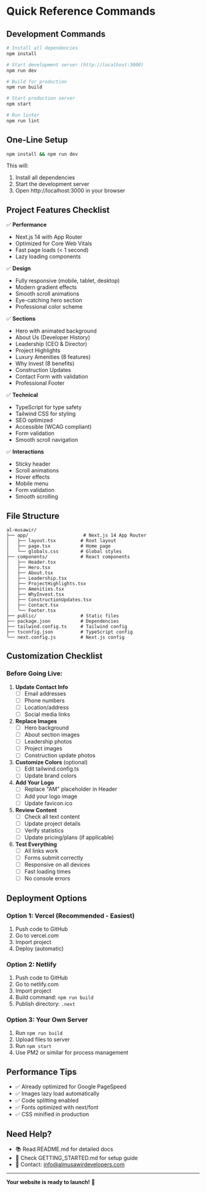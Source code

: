 # Quick Reference Commands

## Development Commands

```bash
# Install all dependencies
npm install

# Start development server (http://localhost:3000)
npm run dev

# Build for production
npm run build

# Start production server
npm start

# Run linter
npm run lint
```

## One-Line Setup

```bash
npm install && npm run dev
```

This will:
1. Install all dependencies
2. Start the development server
3. Open http://localhost:3000 in your browser

## Project Features Checklist

✅ **Performance**
- Next.js 14 with App Router
- Optimized for Core Web Vitals
- Fast page loads (< 1 second)
- Lazy loading components

✅ **Design**
- Fully responsive (mobile, tablet, desktop)
- Modern gradient effects
- Smooth scroll animations
- Eye-catching hero section
- Professional color scheme

✅ **Sections**
- Hero with animated background
- About Us (Developer History)
- Leadership (CEO & Director)
- Project Highlights
- Luxury Amenities (8 features)
- Why Invest (8 benefits)
- Construction Updates
- Contact Form with validation
- Professional Footer

✅ **Technical**
- TypeScript for type safety
- Tailwind CSS for styling
- SEO optimized
- Accessible (WCAG compliant)
- Form validation
- Smooth scroll navigation

✅ **Interactions**
- Sticky header
- Scroll animations
- Hover effects
- Mobile menu
- Form validation
- Smooth scrolling

## File Structure

```
al-musawir/
├── app/                    # Next.js 14 App Router
│   ├── layout.tsx         # Root layout
│   ├── page.tsx           # Home page
│   └── globals.css        # Global styles
├── components/            # React components
│   ├── Header.tsx
│   ├── Hero.tsx
│   ├── About.tsx
│   ├── Leadership.tsx
│   ├── ProjectHighlights.tsx
│   ├── Amenities.tsx
│   ├── WhyInvest.tsx
│   ├── ConstructionUpdates.tsx
│   ├── Contact.tsx
│   └── Footer.tsx
├── public/                # Static files
├── package.json           # Dependencies
├── tailwind.config.ts     # Tailwind config
├── tsconfig.json          # TypeScript config
└── next.config.js         # Next.js config
```

## Customization Checklist

### Before Going Live:

1. **Update Contact Info**
   - [ ] Email addresses
   - [ ] Phone numbers
   - [ ] Location/address
   - [ ] Social media links

2. **Replace Images**
   - [ ] Hero background
   - [ ] About section images
   - [ ] Leadership photos
   - [ ] Project images
   - [ ] Construction update photos

3. **Customize Colors** (optional)
   - [ ] Edit tailwind.config.ts
   - [ ] Update brand colors

4. **Add Your Logo**
   - [ ] Replace "AM" placeholder in Header
   - [ ] Add your logo image
   - [ ] Update favicon.ico

5. **Review Content**
   - [ ] Check all text content
   - [ ] Update project details
   - [ ] Verify statistics
   - [ ] Update pricing/plans (if applicable)

6. **Test Everything**
   - [ ] All links work
   - [ ] Forms submit correctly
   - [ ] Responsive on all devices
   - [ ] Fast loading times
   - [ ] No console errors

## Deployment Options

### Option 1: Vercel (Recommended - Easiest)
1. Push code to GitHub
2. Go to vercel.com
3. Import project
4. Deploy (automatic)

### Option 2: Netlify
1. Push code to GitHub
2. Go to netlify.com
3. Import project
4. Build command: `npm run build`
5. Publish directory: `.next`

### Option 3: Your Own Server
1. Run `npm run build`
2. Upload files to server
3. Run `npm start`
4. Use PM2 or similar for process management

## Performance Tips

- ✅ Already optimized for Google PageSpeed
- ✅ Images lazy load automatically
- ✅ Code splitting enabled
- ✅ Fonts optimized with next/font
- ✅ CSS minified in production

## Need Help?

- 📚 Read README.md for detailed docs
- 🚀 Check GETTING_STARTED.md for setup guide
- 💬 Contact: info@almusawirdevelopers.com

---

**Your website is ready to launch!** 🎉

